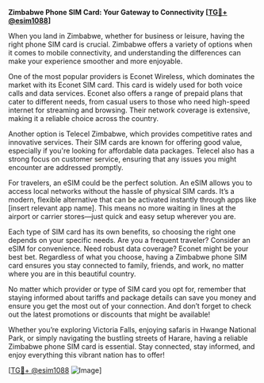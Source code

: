 **Zimbabwe Phone SIM Card: Your Gateway to Connectivity [[TG💪+ @esim1088](https://t.me/s/esim1088)]**

When you land in Zimbabwe, whether for business or leisure, having the right phone SIM card is crucial. Zimbabwe offers a variety of options when it comes to mobile connectivity, and understanding the differences can make your experience smoother and more enjoyable.

One of the most popular providers is Econet Wireless, which dominates the market with its Econet SIM card. This card is widely used for both voice calls and data services. Econet also offers a range of prepaid plans that cater to different needs, from casual users to those who need high-speed internet for streaming and browsing. Their network coverage is extensive, making it a reliable choice across the country.

Another option is Telecel Zimbabwe, which provides competitive rates and innovative services. Their SIM cards are known for offering good value, especially if you're looking for affordable data packages. Telecel also has a strong focus on customer service, ensuring that any issues you might encounter are addressed promptly.

For travelers, an eSIM could be the perfect solution. An eSIM allows you to access local networks without the hassle of physical SIM cards. It’s a modern, flexible alternative that can be activated instantly through apps like [insert relevant app name]. This means no more waiting in lines at the airport or carrier stores—just quick and easy setup wherever you are.

Each type of SIM card has its own benefits, so choosing the right one depends on your specific needs. Are you a frequent traveler? Consider an eSIM for convenience. Need robust data coverage? Econet might be your best bet. Regardless of what you choose, having a Zimbabwe phone SIM card ensures you stay connected to family, friends, and work, no matter where you are in this beautiful country.

No matter which provider or type of SIM card you opt for, remember that staying informed about tariffs and package details can save you money and ensure you get the most out of your connection. And don’t forget to check out the latest promotions or discounts that might be available!

Whether you’re exploring Victoria Falls, enjoying safaris in Hwange National Park, or simply navigating the bustling streets of Harare, having a reliable Zimbabwe phone SIM card is essential. Stay connected, stay informed, and enjoy everything this vibrant nation has to offer!

[[TG💪+ @esim1088](https://t.me/s/esim1088) ![Image](https://i.postimg.cc/Y0z9fWf4/image.png)]